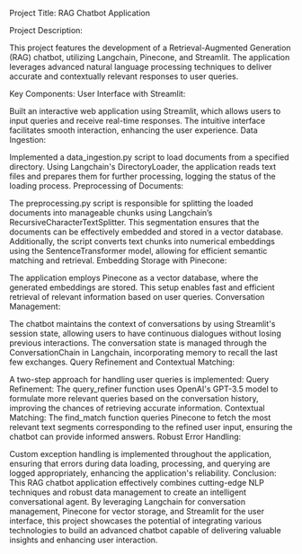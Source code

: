 Project Title: RAG Chatbot Application

Project Description:

This project features the development of a Retrieval-Augmented Generation (RAG) chatbot, utilizing Langchain, Pinecone, and Streamlit. The application leverages advanced natural language processing techniques to deliver accurate and contextually relevant responses to user queries.

Key Components:
User Interface with Streamlit:

Built an interactive web application using Streamlit, which allows users to input queries and receive real-time responses. The intuitive interface facilitates smooth interaction, enhancing the user experience.
Data Ingestion:

Implemented a data_ingestion.py script to load documents from a specified directory. Using Langchain's DirectoryLoader, the application reads text files and prepares them for further processing, logging the status of the loading process.
Preprocessing of Documents:

The preprocessing.py script is responsible for splitting the loaded documents into manageable chunks using Langchain’s RecursiveCharacterTextSplitter. This segmentation ensures that the documents can be effectively embedded and stored in a vector database.
Additionally, the script converts text chunks into numerical embeddings using the SentenceTransformer model, allowing for efficient semantic matching and retrieval.
Embedding Storage with Pinecone:

The application employs Pinecone as a vector database, where the generated embeddings are stored. This setup enables fast and efficient retrieval of relevant information based on user queries.
Conversation Management:

The chatbot maintains the context of conversations by using Streamlit's session state, allowing users to have continuous dialogues without losing previous interactions.
The conversation state is managed through the ConversationChain in Langchain, incorporating memory to recall the last few exchanges.
Query Refinement and Contextual Matching:

A two-step approach for handling user queries is implemented:
Query Refinement: The query_refiner function uses OpenAI's GPT-3.5 model to formulate more relevant queries based on the conversation history, improving the chances of retrieving accurate information.
Contextual Matching: The find_match function queries Pinecone to fetch the most relevant text segments corresponding to the refined user input, ensuring the chatbot can provide informed answers.
Robust Error Handling:

Custom exception handling is implemented throughout the application, ensuring that errors during data loading, processing, and querying are logged appropriately, enhancing the application's reliability.
Conclusion:
This RAG chatbot application effectively combines cutting-edge NLP techniques and robust data management to create an intelligent conversational agent. By leveraging Langchain for conversation management, Pinecone for vector storage, and Streamlit for the user interface, this project showcases the potential of integrating various technologies to build an advanced chatbot capable of delivering valuable insights and enhancing user interaction.
